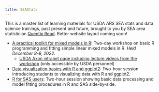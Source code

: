 ```yaml
---
title: SEAStats
---
```


This is a master list of learning materials for USDA ARS SEA stats and data science trainings, past present and future, brought to you by SEA area statistician [Quentin Read](https://quentinread.com). Better website layout coming soon!

- [A practical toolkit for mixed models in R](https://quentinread.com/glmm-workshop-dec2022): Two-day workshop on basic R programming and fitting simple linear mixed models in R. *Held December 8-9, 2022.*
  + [USDA Axon intranet page including lecture videos from the workshop](https://axon.ars.usda.gov/SEA/Pages/SEA-Statistics-Workshop.aspx) (only accessible by USDA personnel)
- [Data visualization basics with R and ggplot2](data-viz-basics): Two-hour session introducing students to visualizing data with R and ggplot2. 
- [R for SAS users](R-for-SAS-users): Two-hour session showing basic data processing and model fitting procedures in R and SAS side-by-side.
